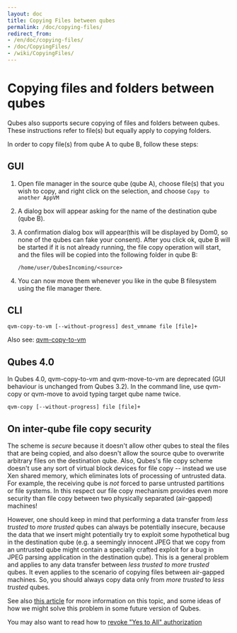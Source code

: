 ```yaml
---
layout: doc
title: Copying Files between qubes
permalink: /doc/copying-files/
redirect_from:
- /en/doc/copying-files/
- /doc/CopyingFiles/
- /wiki/CopyingFiles/
---
```


Copying files and folders between qubes
=============================

Qubes also supports secure copying of files and folders between qubes.
These instructions refer to file(s) but equally apply to copying folders.

In order to copy file(s) from qube A to qube B, follow these steps:

GUI
---

1. Open file manager in the source qube (qube A), choose file(s) that you wish to copy, and right click on the selection, and choose `Copy to another AppVM`

2. A dialog box will appear asking for the name of the destination qube (qube B). 

3. A confirmation dialog box will appear(this will be displayed by Dom0, so none of the qubes can fake your consent). After you click ok, qube B will be started if it is not already running, the file copy operation will start, and the files will be copied into the following folder in qube B:

   `/home/user/QubesIncoming/<source>`

4. You can now move them whenever you like in the qube B filesystem using the file manager there.


CLI
---

```
qvm-copy-to-vm [--without-progress] dest_vmname file [file]+
```

Also see: [qvm-copy-to-vm](/doc/vm-tools/qvm-copy-to-vm/)


Qubes 4.0
---------

In Qubes 4.0, qvm-copy-to-vm and qvm-move-to-vm are deprecated (GUI behaviour is unchanged from Qubes 3.2).  In the command line, use qvm-copy or qvm-move to avoid typing target qube name twice.

```
qvm-copy [--without-progress] file [file]+
```


On inter-qube file copy security
----------------------------------

The scheme is *secure* because it doesn't allow other qubes to steal the files that are being copied, and also doesn't allow the source qube to overwrite arbitrary files on the destination qube. Also, Qubes's file copy scheme doesn't use any sort of virtual block devices for file copy -- instead we use Xen shared memory, which eliminates lots of processing of untrusted data. For example, the receiving qube is *not* forced to parse untrusted partitions or file systems. In this respect our file copy mechanism provides even more security than file copy between two physically separated (air-gapped) machines!

However, one should keep in mind that performing a data transfer from *less trusted* to *more trusted* qubes can always be potentially insecure, because the data that we insert might potentially try to exploit some hypothetical bug in the destination qube (e.g. a seemingly innocent JPEG that we copy from an untrusted qube might contain a specially crafted exploit for a bug in JPEG parsing application in the destination qube). This is a general problem and applies to any data transfer between *less trusted to more trusted* qubes. It even applies to the scenario of copying files between air-gapped machines. So, you should always copy data only from *more trusted* to *less trusted* qubes.

See also [this article](https://blog.invisiblethings.org/2011/03/13/partitioning-my-digital-life-into.html) for more information on this topic, and some ideas of how we might solve this problem in some future version of Qubes.

You may also want to read how to [revoke "Yes to All" authorization](/doc/qrexec3/#revoking-yes-to-all-authorization)

